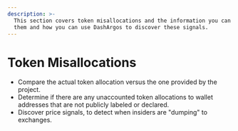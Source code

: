 ```yaml
---
description: >-
  This section covers token misallocations and the information you can get from
  them and how you can use DashArgos to discover these signals.
---
```


# Token Misallocations

* Compare the actual token allocation versus the one provided by the project.&#x20;
* Determine if there are any unaccounted token allocations to wallet addresses that are not publicly labeled or declared.&#x20;
* Discover price signals, to detect when insiders are "dumping" to exchanges.&#x20;
